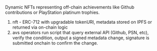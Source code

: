 Dynamic NFTs representing off-chain achievements like Github contributions or PlayStation platinum trophies.

1. nft - ERC-712 with upgradable tokenURI, metadata stored on IPFS or returned via on-chain logic
2. avs operators run script that query external API (Github, PSN, etc), verify the condition, output a signed metadata change, signature is submitted onchain to confirm the change.
